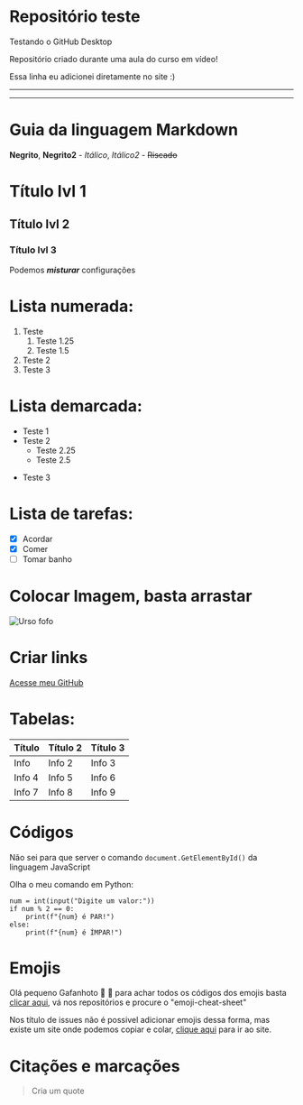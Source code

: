 # Repositório teste
 Testando o GitHub Desktop

 Repositório criado durante uma aula do curso em vídeo!
 
 Essa linha eu adicionei diretamente no site :)
 
 *** 
 ---
 
 # Guia da linguagem Markdown
 
 **Negrito**, __Negrito2__ -
 *Itálico*, _Itálico2_ -
 ~~Riscado~~
 
 # Título lvl 1
 ## Título lvl 2
 ### Título lvl 3
 
 Podemos __*misturar*__ configurações
 
 # Lista numerada:
 1. Teste
    1. Teste 1.25
    1. Teste 1.5
 1. Teste 2
 1. Teste 3
 
 # Lista demarcada:
 * Teste 1
 * Teste 2
    * Teste 2.25
    * Teste 2.5
- Teste 3

# Lista de tarefas: 
- [x] Acordar
- [x] Comer
- [ ] Tomar banho

# Colocar Imagem, basta arrastar

![Urso fofo](https://user-images.githubusercontent.com/108547472/178031247-4d68eb1b-328c-4e75-bc6c-b3fbfb0f9d87.png)

# Criar links

[Acesse meu GitHub](https//github.com/SergiooJr)

# Tabelas:

Título | Título 2 | Título 3
---|---|---
Info | Info 2 | Info 3
Info 4 | Info 5 | Info 6
Info 7 | Info 8 | Info 9

# Códigos

Não sei para que server o comando `document.GetElementById()` da linguagem JavaScript

Olha o meu comando em Python:

```
num = int(input("Digite um valor:"))
if num % 2 == 0:
    print(f"{num} é PAR!")
else:
    print(f"{num} é ÍMPAR!")
```

# Emojis

Olá pequeno Gafanhoto 🖖 🤙 para achar todos os códigos dos emojis basta [clicar aqui](https//github.com/ikatyang), vá nos repositórios e procure o "emoji-cheat-sheet"

Nos título de issues não é possivel adicionar emojis dessa forma, mas existe um site onde podemos copiar e colar, [clique aqui](https//emojipedia.org) para ir ao site.

# Citações e marcações

> Cria um quote
